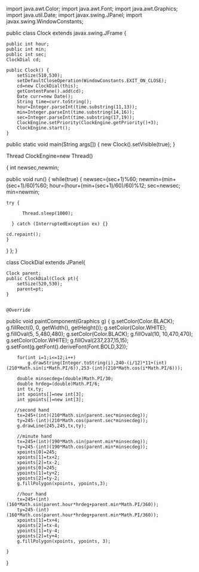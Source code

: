 import java.awt.Color;
import java.awt.Font;
import java.awt.Graphics;
import java.util.Date;
import javax.swing.JPanel;
import javax.swing.WindowConstants;


public class Clock extends javax.swing.JFrame {


    public int hour;
    public int min;
    public int sec;
    ClockDial cd;

    public Clock() {
        setSize(510,530);
        setDefaultCloseOperation(WindowConstants.EXIT_ON_CLOSE);
        cd=new ClockDial(this);
        getContentPane().add(cd);
        Date curr=new Date();
        String time=curr.toString();
        hour=Integer.parseInt(time.substring(11,13));
        min=Integer.parseInt(time.substring(14,16));
        sec=Integer.parseInt(time.substring(17,19));
        ClockEngine.setPriority(ClockEngine.getPriority()+3);
        ClockEngine.start();
    }

public static void main(String args[]) {
                new Clock().setVisible(true);
    }

Thread ClockEngine=new Thread()

{
int newsec,newmin;

public void run()
  {
  while(true)
    {
    newsec=(sec+1)%60;
    newmin=(min+(sec+1)/60)%60;
    hour=(hour+(min+(sec+1)/60)/60)%12;
    sec=newsec;
    min=newmin;

    try {

          Thread.sleep(1000);

      } catch (InterruptedException ex) {}

    cd.repaint();
    }
}
};
}


class ClockDial extends JPanel{

    Clock parent;
    public ClockDial(Clock pt){
        setSize(520,530);
        parent=pt;
    }

   
    @Override
 public void paintComponent(Graphics g) {
        g.setColor(Color.BLACK);
        g.fillRect(0, 0, getWidth(), getHeight());
        g.setColor(Color.WHITE);
        g.fillOval(5, 5,480,480);
        g.setColor(Color.BLACK);
        g.fillOval(10, 10,470,470);
        g.setColor(Color.WHITE);
        g.fillOval(237,237,15,15);
        g.setFont(g.getFont().deriveFont(Font.BOLD,32));

        for(int i=1;i<=12;i++)
            g.drawString(Integer.toString(i),240-(i/12)*11+(int)(210*Math.sin(i*Math.PI/6)),253-(int)(210*Math.cos(i*Math.PI/6)));

        double minsecdeg=(double)Math.PI/30;
        double hrdeg=(double)Math.PI/6;
        int tx,ty;
        int xpoints[]=new int[3];
        int ypoints[]=new int[3];
 
       //second hand
        tx=245+(int)(210*Math.sin(parent.sec*minsecdeg));
        ty=245-(int)(210*Math.cos(parent.sec*minsecdeg));
        g.drawLine(245,245,tx,ty);

        //minute hand
        tx=245+(int)(190*Math.sin(parent.min*minsecdeg));
        ty=245-(int)(190*Math.cos(parent.min*minsecdeg));
        xpoints[0]=245;
        xpoints[1]=tx+2;
        xpoints[2]=tx-2;
        ypoints[0]=245;
        ypoints[1]=ty+2;
        ypoints[2]=ty-2;
        g.fillPolygon(xpoints, ypoints,3);

        //hour hand
        tx=245+(int)(160*Math.sin(parent.hour*hrdeg+parent.min*Math.PI/360));
        ty=245-(int)(160*Math.cos(parent.hour*hrdeg+parent.min*Math.PI/360));
        xpoints[1]=tx+4;
        xpoints[2]=tx-4;
        ypoints[1]=ty-4;
        ypoints[2]=ty+4;
        g.fillPolygon(xpoints, ypoints, 3);

    }

}
